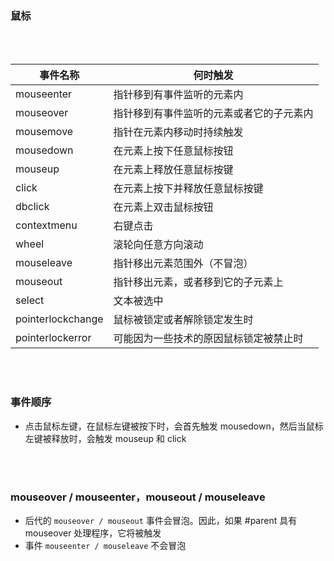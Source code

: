 ### 鼠标

<br>

<br>


| 事件名称          | 何时触发                                 |
| ----------------- | ---------------------------------------- |
| mouseenter        | 指针移到有事件监听的元素内               |
| mouseover         | 指针移到有事件监听的元素或者它的子元素内 |
| mousemove         | 指针在元素内移动时持续触发               |
| mousedown         | 在元素上按下任意鼠标按钮                 |
| mouseup           | 在元素上释放任意鼠标按键                 |
| click             | 在元素上按下并释放任意鼠标按键           |
| dbclick           | 在元素上双击鼠标按钮                     |
| contextmenu       | 右键点击                                 |
| wheel             | 滚轮向任意方向滚动                       |
| mouseleave        | 指针移出元素范围外（不冒泡）             |
| mouseout          | 指针移出元素，或者移到它的子元素上       |
| select            | 文本被选中                               |
| pointerlockchange | 鼠标被锁定或者解除锁定发生时             |
| pointerlockerror  | 可能因为一些技术的原因鼠标锁定被禁止时   |


<br>

<br>


### 事件顺序

- 点击鼠标左键，在鼠标左键被按下时，会首先触发 mousedown，然后当鼠标左键被释放时，会触发 mouseup 和 click



<br>

<br>

### mouseover / mouseenter，mouseout / mouseleave

- 后代的 ```mouseover / mouseout``` 事件会冒泡。因此，如果 #parent 具有 mouseover 处理程序，它将被触发
- 事件 ```mouseenter / mouseleave``` 不会冒泡

